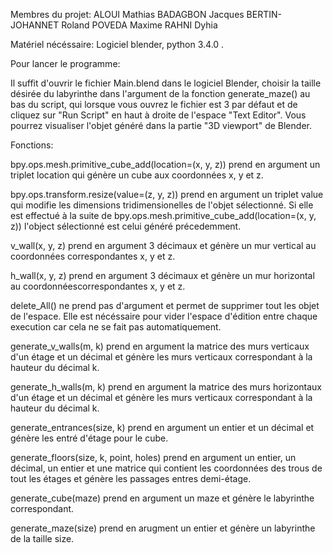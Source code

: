 Membres du projet:
ALOUI Mathias
BADAGBON Jacques
BERTIN-JOHANNET Roland
POVEDA Maxime
RAHNI Dyhia

Matériel nécéssaire: Logiciel blender, python 3.4.0 .

Pour lancer le programme:

Il suffit d'ouvrir le fichier Main.blend dans le logiciel Blender, choisir la taille désirée du labyrinthe dans l'argument de la fonction generate_maze() au bas du script, qui lorsque vous ouvrez le fichier est 3 par défaut et de cliquez sur "Run Script" en haut à droite de l'espace "Text Editor". Vous pourrez visualiser l'objet généré dans la partie "3D viewport" de Blender.

Fonctions:

bpy.ops.mesh.primitive_cube_add(location=(x, y, z)) prend en argument un triplet location qui génère un cube aux coordonnées x, y et z.

bpy.ops.transform.resize(value=(z, y, z)) prend en argument un triplet value qui modifie les dimensions tridimensionelles de l'objet sélectionné. Si elle est effectué à la suite de bpy.ops.mesh.primitive_cube_add(location=(x, y, z)) l'object sélectionné est celui généré précedemment.

v_wall(x, y, z) prend en argument 3 décimaux et génère un mur vertical au coordonnées correspondantes x, y et z.

h_wall(x, y, z) prend en argument 3 décimaux et génère un mur horizontal au coordonnéescorrespondantes x, y et z.

delete_All() ne prend pas d'argument et permet de supprimer tout les objet de l'espace. Elle est nécéssaire pour vider l'espace d'édition entre chaque execution car cela ne se fait pas automatiquement.

generate_v_walls(m, k) prend en argument la matrice des murs verticaux d'un étage et un décimal et génère les murs verticaux correspondant à la hauteur du décimal k.

generate_h_walls(m, k) prend en argument la matrice des murs horizontaux d'un étage et un décimal et génère les murs verticaux correspondant à la hauteur du décimal k.

generate_entrances(size, k) prend en argument un entier et un décimal et génère les entré d'étage pour le cube.

generate_floors(size, k, point, holes) prend en argument un entier, un décimal, un entier et une matrice qui contient les coordonnées des trous de tout les étages et génère les passages entres demi-étage.

generate_cube(maze) prend en argument un maze et génère le labyrinthe correspondant.

generate_maze(size) prend en arugment un entier et génère un labyrinthe de la taille size.
